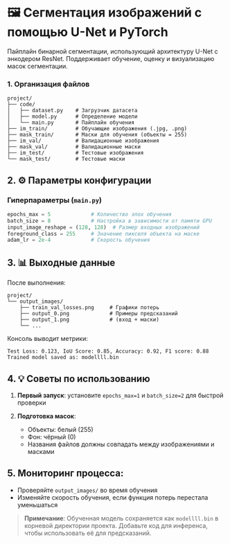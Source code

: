 # 🖼️ Сегментация изображений с помощью U-Net и PyTorch

Пайплайн бинарной сегментации, использующий архитектуру U-Net с энкодером ResNet. Поддерживает обучение, оценку и визуализацию масок сегментации.

### 1. Организация файлов

```
project/
├── code/
│   ├── dataset.py    # Загрузчик датасета
│   ├── model.py      # Определение модели
│   └── main.py       # Пайплайн обучения
├── im_train/         # Обучающие изображения (.jpg, .png)
├── mask_train/       # Маски для обучения (объекты = 255)
├── im_val/           # Валидационные изображения
├── mask_val/         # Валидационные маски
├── im_test/          # Тестовые изображения
└── mask_test/        # Тестовые маски

```


## 2. ⚙️ Параметры конфигурации

### Гиперпараметры (`main.py`)

```python
epochs_max = 5             # Количество эпох обучения
batch_size = 8             # Настройка в зависимости от памяти GPU
input_image_reshape = (128, 128)  # Размер входных изображений
foreground_class = 255     # Значение пикселя объекта на маске
adam_lr = 2e-4             # Скорость обучения
```

## 3. 📊 Выходные данные

После выполнения:

```
project/
└── output_images/
    ├── train_val_losses.png     # Графики потерь
    ├── output_0.png             # Примеры предсказаний
    ├── output_1.png             # (вход + маски)
    └── ...
```

Консоль выводит метрики:

```log
Test Loss: 0.123, IoU Score: 0.85, Accuracy: 0.92, F1 score: 0.88
Trained model saved as: modellll.bin
```


## 4. 💡 Советы по использованию

1. **Первый запуск**: установите `epochs_max=1` и `batch_size=2` для быстрой проверки
2. **Подготовка масок**:

   * Объекты: белый (255)
   * Фон: чёрный (0)
   * Названия файлов должны совпадать между изображениями и масками

## 5. **Мониторинг процесса**:

   * Проверяйте `output_images/` во время обучения
   * Изменяйте скорость обучения, если функция потерь перестала уменьшаться

> **Примечание**: Обученная модель сохраняется как `modellll.bin` в корневой директории проекта. Добавьте код для инференса, чтобы использовать её для предсказаний.
